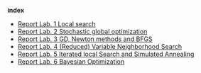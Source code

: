 **index**
- [Report Lab. 1 Local search](Lab.%201%20Local%20search/Report%20Lab.%201%20Local%20search.md)
- [Report Lab. 2 Stochastic global optimization](Lab.%202%20Stochastic%20global%20optimization/Report%20Lab.%202%20Stochastic%20global%20optimization.md)
- [Report Lab. 3 GD, Newton methods and BFGS](Lab.%203%20GD,%20Newton%20methods%20and%20BFGS/Report%20Lab.%203%20GD,%20Newton%20methods%20and%20BFGS.md)
- [Report Lab. 4 (Reduced) Variable Neighborhood Search](Lab.%204%20(Reduced)%20Variable%20Neighborhood%20Search/Report%20Lab.%204%20(Reduced)%20Variable%20Neighborhood%20Search.md)
- [Report Lab. 5 Iterated local Search and Simulated Annealing](Lab.%205%20Iterated%20local%20Search%20and%20Simulated%20Annealing/Report%20Lab.%205%20Iterated%20local%20Search%20and%20Simulated%20Annealing.md)
- [Report Lab. 6 Bayesian Optimization](Lab.%206%20Bayesian%20Optimization/Report%20Lab.%206%20Bayesian%20Optimization.md)
